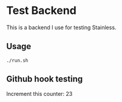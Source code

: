# Test Backend

This is a backend I use for testing Stainless.

## Usage

```
./run.sh
```

## Github hook testing

Increment this counter: 23
